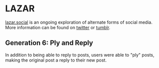 # LAZAR

[lazar.social](https://lazar.social/) is an ongoing exploration of alternate forms of social media. More information can be found on [twitter](https://twitter.com/lazardotsocial) or [tumblr](https://lazardotsocial.tumblr.com).

## Generation 6: Ply and Reply
In addition to being able to reply to posts, users were able to "ply" posts, making the original post a reply to their new post.
